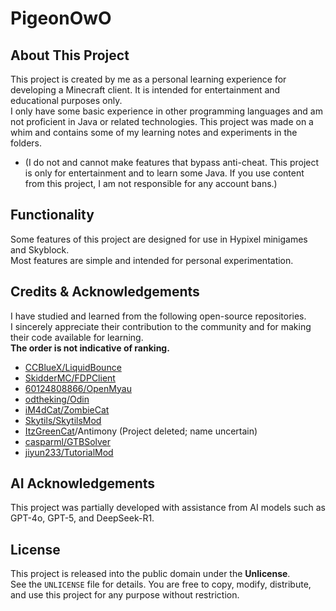 # PigeonOwO

## About This Project
This project is created by me as a personal learning experience for developing a Minecraft client. It is intended for entertainment and educational purposes only.  
I only have some basic experience in other programming languages and am not proficient in Java or related technologies. This project was made on a whim and contains some of my learning notes and experiments in the folders.  
* (I do not and cannot make features that bypass anti-cheat. This project is only for entertainment and to learn some Java. If you use content from this project, I am not responsible for any account bans.)

## Functionality
Some features of this project are designed for use in Hypixel minigames and Skyblock.  
Most features are simple and intended for personal experimentation.

## Credits & Acknowledgements
I have studied and learned from the following open-source repositories.  
I sincerely appreciate their contribution to the community and for making their code available for learning.  
**The order is not indicative of ranking.**

- [CCBlueX/LiquidBounce](https://github.com/CCBlueX/LiquidBounce/tree/b100)
- [SkidderMC/FDPClient](https://github.com/SkidderMC/FDPClient)
- [60124808866/OpenMyau](https://github.com/60124808866/OpenMyau)
- [odtheking/Odin](https://github.com/odtheking/Odin)
- [iM4dCat/ZombieCat](https://github.com/iM4dCat/ZombieCat)
- [Skytils/SkytilsMod](https://github.com/Skytils/SkytilsMod)
- [ItzGreenCat](https://github.com/ItzGreenCat)/Antimony (Project deleted; name uncertain)
- [casparml/GTBSolver](https://github.com/casparml/GTBSolver/)
- [jiyun233/TutorialMod](https://github.com/jiyun233/TutorialMod)

## AI Acknowledgements
This project was partially developed with assistance from AI models such as GPT-4o, GPT-5, and DeepSeek-R1.

## License
This project is released into the public domain under the **Unlicense**.  
See the `UNLICENSE` file for details. You are free to copy, modify, distribute, and use this project for any purpose without restriction.
